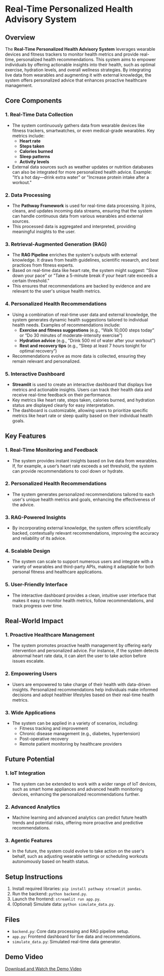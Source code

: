 
# Real-Time Personalized Health Advisory System

## Overview
The **Real-Time Personalized Health Advisory System** leverages wearable devices and fitness trackers to monitor health metrics and provide real-time, personalized health recommendations. This system aims to empower individuals by offering actionable insights into their health, such as optimal exercise, hydration levels, and overall wellness strategies. By integrating live data from wearables and augmenting it with external knowledge, the system offers personalized advice that enhances proactive healthcare management.

## Core Components

### 1. Real-Time Data Collection
- The system continuously gathers data from wearable devices like fitness trackers, smartwatches, or even medical-grade wearables. Key metrics include:
  - **Heart rate**
  - **Steps taken**
  - **Calories burned**
  - **Sleep patterns**
  - **Activity levels**
- External data sources such as weather updates or nutrition databases can also be integrated for more personalized health advice. Example: "It’s a hot day—drink extra water" or "Increase protein intake after a workout."

### 2. Data Processing
- The **Pathway Framework** is used for real-time data processing. It joins, cleans, and updates incoming data streams, ensuring that the system can handle continuous data from various wearables and external sources.
- This processed data is aggregated and interpreted, providing meaningful insights to the user.

### 3. Retrieval-Augmented Generation (RAG)
- The **RAG Pipeline** enriches the system's outputs with external knowledge. It draws from health guidelines, scientific research, and best practices from fitness experts.
- Based on real-time data like heart rate, the system might suggest: "Slow down your pace" or "Take a 5-minute break if your heart rate exceeds a certain threshold."
- This ensures that recommendations are backed by evidence and are relevant to the user's unique health metrics.

### 4. Personalized Health Recommendations
- Using a combination of real-time user data and external knowledge, the system generates dynamic health suggestions tailored to individual health needs. Examples of recommendations include:
  - **Exercise and fitness suggestions** (e.g., “Walk 10,000 steps today” or “Do 30 minutes of moderate-intensity exercise”)
  - **Hydration advice** (e.g., "Drink 500 ml of water after your workout")
  - **Rest and recovery tips** (e.g., “Sleep at least 7 hours tonight for optimal recovery”)
- Recommendations evolve as more data is collected, ensuring they remain relevant and personalized.

### 5. Interactive Dashboard
- **Streamlit** is used to create an interactive dashboard that displays live metrics and actionable insights. Users can track their health data and receive real-time feedback on their performance.
- Key metrics like heart rate, steps taken, calories burned, and hydration status are displayed clearly for easy interpretation.
- The dashboard is customizable, allowing users to prioritize specific metrics like heart rate or sleep quality based on their individual health goals.

## Key Features

### 1. Real-Time Monitoring and Feedback
- The system provides instant insights based on live data from wearables. If, for example, a user’s heart rate exceeds a set threshold, the system can provide recommendations to cool down or hydrate.

### 2. Personalized Health Recommendations
- The system generates personalized recommendations tailored to each user's unique health metrics and goals, enhancing the effectiveness of the advice.

### 3. RAG-Powered Insights
- By incorporating external knowledge, the system offers scientifically backed, contextually relevant recommendations, improving the accuracy and reliability of its advice.

### 4. Scalable Design
- The system can scale to support numerous users and integrate with a variety of wearables and third-party APIs, making it adaptable for both personal fitness and healthcare applications.

### 5. User-Friendly Interface
- The interactive dashboard provides a clean, intuitive user interface that makes it easy to monitor health metrics, follow recommendations, and track progress over time.

## Real-World Impact

### 1. Proactive Healthcare Management
- The system promotes proactive health management by offering early intervention and personalized advice. For instance, if the system detects abnormal heart rate data, it can alert the user to take action before issues escalate.

### 2. Empowering Users
- Users are empowered to take charge of their health with data-driven insights. Personalized recommendations help individuals make informed decisions and adopt healthier lifestyles based on their real-time health metrics.

### 3. Wide Applications
- The system can be applied in a variety of scenarios, including:
  - Fitness tracking and improvement
  - Chronic disease management (e.g., diabetes, hypertension)
  - Post-operative recovery
  - Remote patient monitoring by healthcare providers

## Future Potential

### 1. IoT Integration
- The system can be extended to work with a wider range of IoT devices, such as smart home appliances and advanced health monitoring devices, enhancing the personalized recommendations further.

### 2. Advanced Analytics
- Machine learning and advanced analytics can predict future health trends and potential risks, offering more proactive and predictive recommendations.

### 3. Agentic Features
- In the future, the system could evolve to take action on the user's behalf, such as adjusting wearable settings or scheduling workouts autonomously based on health status.

## Setup Instructions
1. Install required libraries: `pip install pathway streamlit pandas`.
2. Run the backend: `python backend.py`.
3. Launch the frontend: `streamlit run app.py`.
4. (Optional) Simulate data: `python simulate_data.py`.

## Files
- `backend.py`: Core data processing and RAG pipeline setup.
- `app.py`: Frontend dashboard for live data and recommendations.
- `simulate_data.py`: Simulated real-time data generator.
  
## Demo Video
[Download and Watch the Demo Video](https://drive.google.com/file/d/1VS5PSnbevdUtyssIVNoNhLqZ_faTWJ6D/view?usp=sharing)
